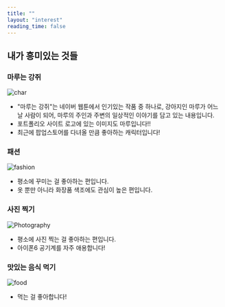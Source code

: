 ```yaml
---
title: ""
layout: "interest"
reading_time: false
---
```


## 내가 흥미있는 것들
### 마루는 강쥐
![char](char1.jpg)
- "마루는 강쥐"는 네이버 웹툰에서 인기있는 작품 중 하나로, 강아지인 마루가 어느 날 사람이 되어, 마루의 주인과 주변의 일상적인 이야기를 담고 있는 내용입니다.
- 포트폴리오 사이트 로고에 있는 이미지도 마루입니다!!
- 최근에 팝업스토어를 다녀올 만큼 좋아하는 캐릭터입니다!

### 패션
![fashion](sarah-dorweiler-fr0J5-GIVyg-unsplash.jpg)
- 평소에 꾸미는 걸 좋아하는 편입니다.
- 옷 뿐만 아니라 화장품 색조에도 관심이 높은 편입니다.

### 사진 찍기 
![Photography](samsung-memory-DNXjLfVy2Hc-unsplash.jpg)
- 평소에 사진 찍는 걸 좋아하는 편입니다.
- 아이폰6 공기계를 자주 애용합니다!

### 맛있는 음식 먹기
![food](jamie-street-tb5A-QTI6xg-unsplash.jpg)
- 먹는 걸 좋아합니다!
